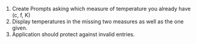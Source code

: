 
1. Create Prompts asking which measure of temperature you already have (c, f, K)
2. Display temperatures in the missing two measures as well as the one given. 
3. Application should protect against invalid entries. 